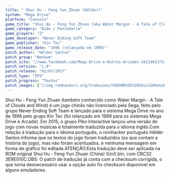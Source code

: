 ```yaml
---
title: " Shui Hu - Feng Yun Zhuan (Hélder)"
system: "Mega Drive"
platform: "Console"
game_title: "Shui Hu - Feng Yun Zhuan (aka Water Margin - A Tale of Clouds and Wind)"
game_category: "Ação / Pancadaria"
game_players: "2"
game_developer: "Never Ending Soft Team"
game_publisher: "Kin Tec"
game_release_date: "1996 (relançado em 1999)"
patch_author: "Hélder Santos"
patch_group: "Nenhum"
patch_site: "//www.facebook.com/Mega-Drive-e-Outros-Arcades-1621462371436014/"
patch_version: "1.0"
patch_release: "02/07/2017"
patch_type: "IPS"
patch_progress: "Textos"
patch_images: ["//img.romhackers.org/traducoes/%5BSMD%5D%20Shui%20Hu%20-%20Feng%20Yun%20Zhuan%20-%20H%C3%A9lder%20-%201.png","//img.romhackers.org/traducoes/%5BSMD%5D%20Shui%20Hu%20-%20Feng%20Yun%20Zhuan%20-%20H%C3%A9lder%20-%202.png","//img.romhackers.org/traducoes/%5BSMD%5D%20Shui%20Hu%20-%20Feng%20Yun%20Zhuan%20-%20H%C3%A9lder%20-%203.png"]
---
```

Shui Hu - Feng Yun Zhuan (também conhecido como Water Margin - A Tale of Clouds and Wind) é um jogo chinês não licenciado pela Sega, feito pelo grupo Never Ending Soft Team e lançado para o sistema Mega Drive no ano de 1996 pelo grupo Kin Tec (foi relançado em 1999 para os sistemas Mega Drive e Arcade). Em 2015, o grupo Piko Interactive lançou uma versão do jogo com novas músicas e totalmente traduzida para o idioma inglês.Com relação à tradução para o idioma português, o romhacker português Hélder Santos informa que os textos do jogo foram traduzidos (os que contam a história do jogo), mas não foram acentuados, e nenhuma mensagem em forma de gráfico foi editada.ATENÇÃO:Esta tradução deve ser aplicada na ROM original Shui Hu - Feng Yun Zhuan (China) (Unl).bin, com CRC32 3E9E010C.OBS: O patch de tradução já conta com a checksum corrigida, o que torna desnecessário usar a opção auto fix checksum disponível em alguns emuladores.